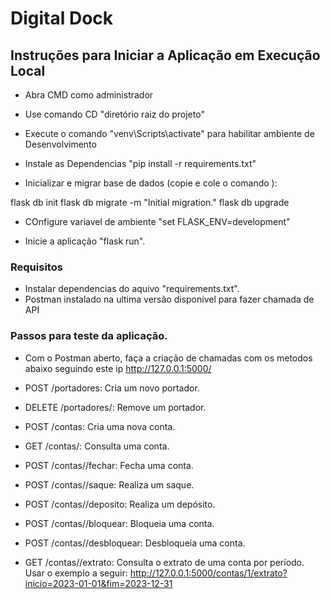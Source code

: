 # Digital Dock

## Instruções para Iniciar a Aplicação em Execução Local
- Abra CMD como administrador

- Use comando  CD "diretório raiz do projeto" 

- Execute o comando "venv\Scripts\activate" para habilitar ambiente de Desenvolvimento

- Instale as Dependencias "pip install -r requirements.txt"

- Inicializar e migrar base de dados (copie e cole o comando ):

flask db init 
flask db migrate -m "Initial migration."
flask db upgrade

- COnfigure variavel de ambiente "set FLASK_ENV=development"

- Inicie a aplicação "flask run".
  

### Requisitos

- Instalar dependencias do aquivo "requirements.txt".
- Postman instalado na ultima versão disponivel para fazer chamada de API

### Passos para teste da aplicação.

- Com o Postman aberto, faça a criação de chamadas com os metodos abaixo seguindo este ip 
http://127.0.0.1:5000/

- POST /portadores: Cria um novo portador.
- DELETE /portadores/<id>: Remove um portador.
- POST /contas: Cria uma nova conta.
- GET /contas/<id>: Consulta uma conta.
- POST /contas/<id>/fechar: Fecha uma conta.
- POST /contas/<id>/saque: Realiza um saque.
- POST /contas/<id>/deposito: Realiza um depósito.
- POST /contas/<id>/bloquear: Bloqueia uma conta.
- POST /contas/<id>/desbloquear: Desbloqueia uma conta.
- GET /contas/<id>/extrato: Consulta o extrato de uma conta por período. Usar o exemplo a seguir:
   http://127.0.0.1:5000/contas/1/extrato?inicio=2023-01-01&fim=2023-12-31






